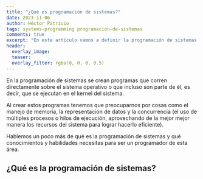 ```yaml
---
title: "¿Qué es programación de sistemas?"
date: 2023-11-06
author: Héctor Patricio
tags: systems-programming programación-de-sistemas
comments: true
excerpt: "En este artículo vamos a definir la programación de sistemas y qué tipo de conocimiento y habilidades necesitas para trabajar en esta área."
header:
  overlay_image: 
  teaser: 
  overlay_filter: rgba(0, 0, 0, 0.5)
---
```


En la programación de sistemas se crean programas que corren directamente sobre el sistema operativo o que incluso son parte de él, es decir, que se ejecutan en el kernel del sistema.

Al crear estos programas tenemos que preocuparnos por cosas como el manejo de memoria, la representación de datos y la concurrencia (el uso de múltiples procesos o hilos de ejecución, aprovechando de la mejor mejor manera los recursos del sistema para lograr hacerlo eficiente).

Hablemos un poco más de qué es la programación de sistemas y qué conocimientos
y habilidades necesitas para ser un programador de esta área.

## ¿Qué es la programación de sistemas?
